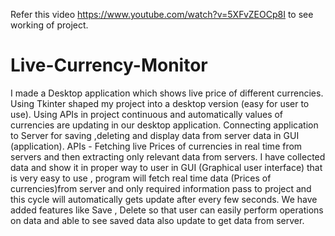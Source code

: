Refer this video https://www.youtube.com/watch?v=5XFvZEOCp8I to see working of project.
# Live-Currency-Monitor
I made a Desktop application which shows live price of different currencies. Using Tkinter shaped my project into a desktop version (easy for user to use). Using APIs in  project continuous and automatically values of currencies are updating in our desktop application. Connecting application to Server for saving ,deleting and display data from server data in GUI (application). APIs - Fetching live Prices of currencies in real time from servers and then extracting only relevant data from servers.
I have collected data and show it in proper way to user in GUI (Graphical user interface) that is very easy to use , program will fetch real time data (Prices of currencies)from server and only required information pass to project and this cycle will automatically gets update after every few seconds. We have added features like Save , Delete so that user can easily perform operations on data and able to see saved data also update to get data from server.
